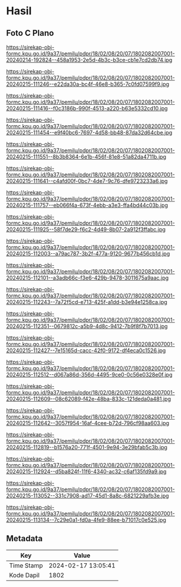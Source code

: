 # Hasil

## Foto C Plano

https://sirekap-obj-formc.kpu.go.id/9a37/pemilu/pdpr/18/02/08/20/07/1802082007001-20240214-192824--458a1953-2e5d-4b3c-b3ce-cb1e7cd2db74.jpg

https://sirekap-obj-formc.kpu.go.id/9a37/pemilu/pdpr/18/02/08/20/07/1802082007001-20240215-111246--e22da30a-bc4f-46e8-b365-7c0fd07599f9.jpg

https://sirekap-obj-formc.kpu.go.id/9a37/pemilu/pdpr/18/02/08/20/07/1802082007001-20240215-111416--f0c3186b-990f-4513-a220-b63e5332cd10.jpg

https://sirekap-obj-formc.kpu.go.id/9a37/pemilu/pdpr/18/02/08/20/07/1802082007001-20240215-111454--e9f40bc6-7697-4d58-bb48-87da32d64cbe.jpg

https://sirekap-obj-formc.kpu.go.id/9a37/pemilu/pdpr/18/02/08/20/07/1802082007001-20240215-111551--8b3b8364-6e1b-456f-81e8-51a82da4711b.jpg

https://sirekap-obj-formc.kpu.go.id/9a37/pemilu/pdpr/18/02/08/20/07/1802082007001-20240215-111641--c4afd00f-0bc7-4de7-9c76-dfe9723233a6.jpg

https://sirekap-obj-formc.kpu.go.id/9a37/pemilu/pdpr/18/02/08/20/07/1802082007001-20240215-111757--eb066f4a-673f-4ebb-a3e3-ffa4bd44c03b.jpg

https://sirekap-obj-formc.kpu.go.id/9a37/pemilu/pdpr/18/02/08/20/07/1802082007001-20240215-111925--58f7de29-f6c2-4d49-8b07-2a912f3ffabc.jpg

https://sirekap-obj-formc.kpu.go.id/9a37/pemilu/pdpr/18/02/08/20/07/1802082007001-20240215-112003--a79ac787-3b2f-477a-9120-9677b456cb1d.jpg

https://sirekap-obj-formc.kpu.go.id/9a37/pemilu/pdpr/18/02/08/20/07/1802082007001-20240215-112101--a3adb66c-f3e6-429b-9478-3011675a9aac.jpg

https://sirekap-obj-formc.kpu.go.id/9a37/pemilu/pdpr/18/02/08/20/07/1802082007001-20240215-112243--7a72f5cd-e713-425f-a1dd-b3e94e1258ca.jpg

https://sirekap-obj-formc.kpu.go.id/9a37/pemilu/pdpr/18/02/08/20/07/1802082007001-20240215-112351--0679812c-a5b9-4d8c-9412-7b9f8f7b7013.jpg

https://sirekap-obj-formc.kpu.go.id/9a37/pemilu/pdpr/18/02/08/20/07/1802082007001-20240215-112427--7e15165d-cacc-42f0-9172-df4eca0c1526.jpg

https://sirekap-obj-formc.kpu.go.id/9a37/pemilu/pdpr/18/02/08/20/07/1802082007001-20240215-112512--d067a86d-356d-4495-9ce0-0c56e0328e0f.jpg

https://sirekap-obj-formc.kpu.go.id/9a37/pemilu/pdpr/18/02/08/20/07/1802082007001-20240215-112609--08c62089-f42e-48ba-833c-121deda0a481.jpg

https://sirekap-obj-formc.kpu.go.id/9a37/pemilu/pdpr/18/02/08/20/07/1802082007001-20240215-112642--3057f954-16af-4cee-b72d-796cf98aa603.jpg

https://sirekap-obj-formc.kpu.go.id/9a37/pemilu/pdpr/18/02/08/20/07/1802082007001-20240215-112819--b1576a20-771f-4501-9e94-3e29bfab5c3b.jpg

https://sirekap-obj-formc.kpu.go.id/9a37/pemilu/pdpr/18/02/08/20/07/1802082007001-20240215-112924--d5ba824f-11f6-4340-ac32-c6af135fd9a9.jpg

https://sirekap-obj-formc.kpu.go.id/9a37/pemilu/pdpr/18/02/08/20/07/1802082007001-20240215-113052--331c7908-ad17-45d1-8a8c-6821229afb3e.jpg

https://sirekap-obj-formc.kpu.go.id/9a37/pemilu/pdpr/18/02/08/20/07/1802082007001-20240215-113134--7c29e0a1-fd0a-4fe9-88ee-b71017c0e525.jpg


## Metadata

| Key        | Value               |
| ---------- | ------------------- |
| Time Stamp | 2024-02-17 13:05:41 |
| Kode Dapil | 1802                |



